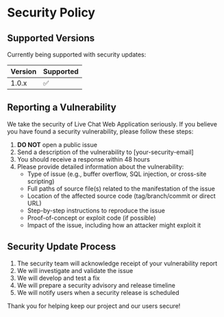 # Security Policy

## Supported Versions

Currently being supported with security updates:

| Version | Supported          |
| ------- | ------------------ |
| 1.0.x   | :white_check_mark: |

## Reporting a Vulnerability

We take the security of Live Chat Web Application seriously. If you believe you have found a security vulnerability, please follow these steps:

1. **DO NOT** open a public issue
2. Send a description of the vulnerability to [your-security-email]
3. You should receive a response within 48 hours
4. Please provide detailed information about the vulnerability:
   - Type of issue (e.g., buffer overflow, SQL injection, or cross-site scripting)
   - Full paths of source file(s) related to the manifestation of the issue
   - Location of the affected source code (tag/branch/commit or direct URL)
   - Step-by-step instructions to reproduce the issue
   - Proof-of-concept or exploit code (if possible)
   - Impact of the issue, including how an attacker might exploit it

## Security Update Process

1. The security team will acknowledge receipt of your vulnerability report
2. We will investigate and validate the issue
3. We will develop and test a fix
4. We will prepare a security advisory and release timeline
5. We will notify users when a security release is scheduled

Thank you for helping keep our project and our users secure!
